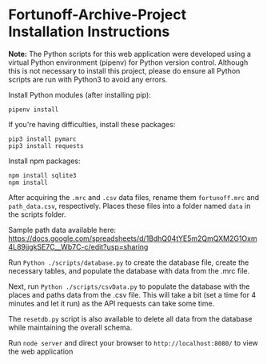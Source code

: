 # Fortunoff-Archive-Project Installation Instructions

**Note:** The Python scripts for this web application were developed using a virtual Python environment (pipenv) for Python version control. Although this is not necessary to install this project, please do ensure all Python scripts are run with Python3 to avoid any errors.

Install Python modules (after installing pip):
```
pipenv install
```
If you're having difficulties, install these packages:
```
pip3 install pymarc
pip3 install requests
```
Install npm packages:
```
npm install sqlite3
npm install
```

After acquiring the ```.mrc``` and ```.csv``` data files, rename them ```fortunoff.mrc``` and ```path_data.csv```, respectively. Places these files into a folder named ```data``` in the scripts folder.

Sample path data available here:
https://docs.google.com/spreadsheets/d/1BdhQ04tYE5m2QmQXM2G1Oxm4L89jjgkSE7C__Wb7C-c/edit?usp=sharing 

Run
```Python ./scripts/database.py```
to create the database file, create the necessary tables, and populate the database with data from the .mrc file.

Next, run
```Python ./scripts/csvData.py```
to populate the database with the places and paths data from the .csv file. This will take a bit (set a time for 4 minutes and let it run) as the API requests can take some time. 

The ```resetdb.py``` script is also available to delete all data from the database while maintaining the overall schema.

Run
```node server```
and direct your browser to ```http://localhost:8080/``` to view the web application
